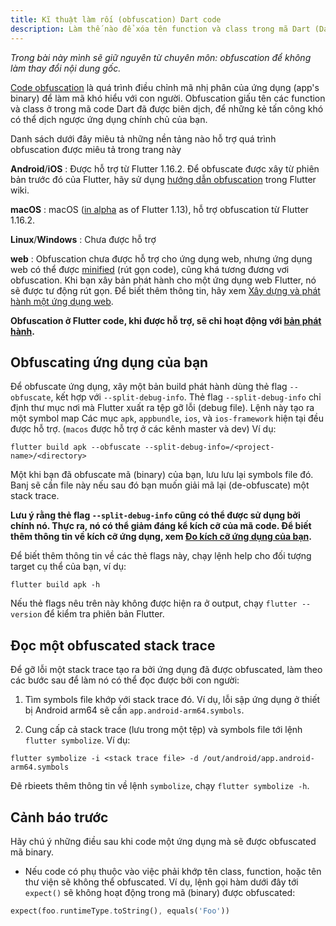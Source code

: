 ```yaml
---
title: Kĩ thuật làm rối (obfuscation) Dart code 
description: Làm thế nào để xóa tên function và class trong mã Dart (Dart binary) của bạn.
---
```


*Trong bài này mình sẽ giữ nguyên từ chuyên môn: obfuscation để không làm thay đổi nội dung gốc.*

[Code obfuscation][] là quá trình điều chỉnh mã nhị phân của ứng dụng
(app's binary) để làm mã khó hiểu với con người.
Obfuscation giấu tên các function và class ở trong 
mã code Dart đã được biên dịch, để những kẻ tấn công khó có thể
dịch ngược ứng dụng chính chủ của bạn.

Danh sách dưới đây miêu tả những nền tảng nào
hỗ trợ quá trình obfuscation được miêu tả trong 
trang này

**Android**/**iOS**
: Được hỗ trợ từ Flutter 1.16.2.  Để obfuscate
  được xây từ phiên bản trước đó của Flutter,
  hãy sử dụng [hướng dẫn obfuscation][obfuscation instructions] trong Flutter wiki.

**macOS**
: macOS ([in alpha][] as of Flutter 1.13),
  hỗ trợ obfuscation từ Flutter 1.16.2.

**Linux**/**Windows**
: Chưa được hỗ trợ

**web**
: Obfuscation chưa được hỗ trợ cho ứng dụng web,
  nhưng ứng dụng web có thể được [minified][] (rút gọn code),
  cũng khá tương đương vơi obfuscation. Khi bạn xây
  bản phát hành cho một ứng dụng web Flutter, nó
  sẽ được tư động rút gọn. Để biết thêm thông tin,
  hãy xem [Xây dựng và phát hành một ứng dụng web][Build and release a web app].

**Obfuscation ở Flutter code, khi được hỗ trợ, sẽ chỉ hoạt động
với [bản phát hành][release build].**

## Obfuscating ứng dụng của bạn

Để obfuscate ứng dụng, xây một bản build phát hành
dùng thẻ flag `--obfuscate`,
kết hợp với `--split-debug-info`.
Thẻ flag `--split-debug-info` chỉ định thư mục
nơi mà Flutter xuất ra tệp gỡ lỗi (debug file).
Lệnh này tạo ra một symbol map
Các mục `apk`, `appbundle`, `ios`, và `ios-framework`
hiện tại đều được hỗ trợ. (`macos` được
hỗ trợ ở các kênh master và dev)
Ví dụ:

```terminal
flutter build apk --obfuscate --split-debug-info=/<project-name>/<directory>
```

Một khi bạn đã obfuscate mã (binary) của bạn, lưu
lưu lại symbols file đó. Banj sẽ cần file này nếu sau đó
bạn muốn giải mã lại (de-obfuscate) một stack trace.

**Lưu ý rằng thẻ flag `--split-debug-info` cũng có thể
được sử dụng bởi chính nó. Thực ra, nó có thể giảm đáng kể
kích cỡ của mã code. Để biết thêm thông tin về
kích cỡ ứng dụng, xem [Đo kích cỡ ứng dụng của bạn][Measuring your app's size].**

Để biết thêm thông tin về các thẻ flags này, chạy lệnh
help cho đối tượng target cụ thể của bạn, ví dụ:

```terminal
flutter build apk -h
```

Nếu thẻ flags nêu trên này không được hiện ra ở output,
chạy `flutter --version` để kiểm tra phiên bản Flutter.

## Đọc một obfuscated stack trace

Để gỡ lỗi một stack trace tạo ra bởi ứng dụng đã được obfuscated,
làm theo các bước sau để làm nó có thể đọc được bởi con người:

1. Tìm symbols file khớp với stack trace đó.
   Ví dụ, lỗi sập ứng dụng ở thiết bị Android arm64
   sẽ cần `app.android-arm64.symbols`.

1. Cung cấp cả stack trace (lưu trong một tệp)
   và symbols file tới lệnh `flutter symbolize`.
   Ví dụ:

```terminal
flutter symbolize -i <stack trace file> -d /out/android/app.android-arm64.symbols 
```

   Đê rbieets thêm thông tin về lệnh `symbolize`,
   chạy `flutter symbolize -h`.

## Cảnh báo trước

Hãy chú ý những điều sau khi code một ứng dụng
mà sẽ được obfuscated mã binary.

* Nếu code có phụ thuộc vào việc phải khớp tên class, function,
  hoặc tên thư viện sẽ không thể obfuscated.
  Ví dụ, lệnh gọi hàm dưới đây tới `expect()` sẽ không hoạt động
  trong mã (binary) được obfuscated:

<!-- skip -->
```dart
expect(foo.runtimeType.toString(), equals('Foo'))
```


[Build and release a web app]: /docs/deployment/web
[Code obfuscation]: https://en.wikipedia.org/wiki/Obfuscation_(software)
[in alpha]: /desktop
[Measuring your app's size]: /docs/perf/app-size
[minified]: https://en.wikipedia.org/wiki/Minification_(programming)
[obfuscation instructions]: {{site.github}}/flutter/flutter/wiki/Obfuscating-Dart-Code
[release build]: /docs/testing/build-modes
